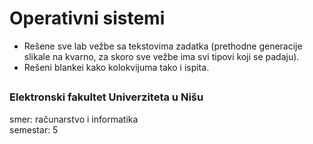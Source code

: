 # Operativni sistemi

- Rešene sve lab vežbe sa tekstovima zadatka (prethodne generacije slikale na kvarno, za skoro sve vežbe ima svi tipovi koji se padaju).
- Rešeni blankei kako kolokvijuma tako i ispita.

##

### Elektronski fakultet Univerziteta u Nišu
smer: računarstvo i informatika<br/>
semestar: 5
